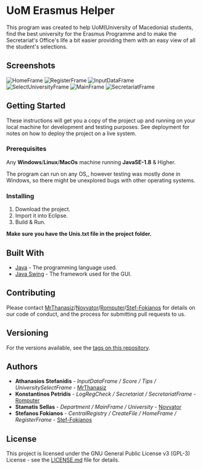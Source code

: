 # UoM Erasmus Helper

This program was created to help UoM(University of Macedonia) students, find the best university for the Erasmus Programme and to make the Secretariat's Office's life a bit easier providing them with an easy view of all the student's selections.

## Screenshots

![HomeFrame](https://user-images.githubusercontent.com/8089997/59288947-9c254680-8c7d-11e9-864e-28ac08d16070.png)
![RegisterFrame](https://user-images.githubusercontent.com/8089997/59288942-9af41980-8c7d-11e9-82de-b19a164ec3b1.png)
![InputDataFrame](https://user-images.githubusercontent.com/8089997/59288946-9b8cb000-8c7d-11e9-8d76-c89fc1d6195c.png)
![SelectUniversityFrame](https://user-images.githubusercontent.com/8089997/59288949-9c254680-8c7d-11e9-88f7-eae7ead76a14.png)
![MainFrame](https://user-images.githubusercontent.com/8089997/59288944-9af41980-8c7d-11e9-9bcf-7a418e4fa245.png)
![SecretariatFrame](https://user-images.githubusercontent.com/8089997/59288940-9a5b8300-8c7d-11e9-841d-8711bc192059.png)




## Getting Started

These instructions will get you a copy of the project up and running on your local machine for development and testing purposes. See deployment for notes on how to deploy the project on a live system.


### Prerequisites

Any **Windows**/**Linux**/**MacOs** machine running **JavaSE-1.8** & Higher.

The program can run on any OS,, however testing was mostly done in Windows, so there might be unexplored bugs with other operating systems.


### Installing

1. Download the project.
2. Import it into Eclipse.
3. Build & Run.

**Make sure you have the Unis.txt file in the project folder.**


## Built With

* [Java](https://en.wikipedia.org/wiki/Java_(programming_language)) - The programming language used.
* [Java Swing](https://en.wikipedia.org/wiki/Swing_(Java)) - The framework used for the GUI.

## Contributing

Please contact [MrThanasiz](https://github.com/MrThanasiz)/[Novvator](https://github.com/Novvator)/[Romputer](https://github.com/Romputer)/[Stef-Fokianos](https://github.com/Stef-fokianos) for details on our code of conduct, and the process for submitting pull requests to us.

## Versioning

For the versions available, see the [tags on this repository](https://github.com/your/project/tags). 

## Authors

* **Athanasios Stefanidis** - *InputDataFrame / Score / Tips / UniversitySelectFrame* - [MrThanasiz](https://github.com/MrThanasiz/)
* **Konstantinos Petridis** - *LogRegCheck / Secretariat / SecretariatFrame* - [Romputer](https://github.com/Romputer)
* **Stamatis Sellas** - *Department / MainFrame / University* - [Novvator](https://github.com/Novvator)
* **Stefanos Fokianos** - *CentralRegistry / CreateFile / HomeFrame / RegisterFrame* - [Stef-Fokianos](https://github.com/Stef-fokianos)


## License

This project is licensed under the GNU General Public License v3 (GPL-3) License - see the [LICENSE.md](LICENSE.md) file for details.
